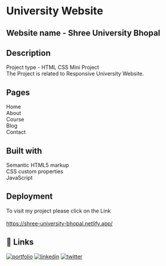 
# University Website

## Website name - Shree University Bhopal

## Description
Project type - HTML CSS Mini Project \
The Project is related to Responsive University Website.

## Pages
Home\
About\
Course\
Blog\
Contact

## Built with
Semantic HTML5 markup\
CSS custom properties\
JavaScript


## Deployment
To visit my project please click on the Link\
\
https://shree-university-bhopal.netlify.app/


## 🔗 Links
[![portfolio](https://img.shields.io/badge/my_portfolio-000?style=for-the-badge&logo=ko-fi&logoColor=white)](https://github.com/ShyamHarode)
[![linkedin](https://img.shields.io/badge/linkedin-0A66C2?style=for-the-badge&logo=linkedin&logoColor=white)](https://linkedin.com/in/shyamharode)
[![twitter](https://img.shields.io/badge/twitter-1DA1F2?style=for-the-badge&logo=twitter&logoColor=white)](https://twitter.com/ShyamHarode5)





